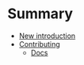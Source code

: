 # Summary

* [New introduction](/docs/Readme.md)
* [Contributing]()
    * [Docs](/docs/contributing/Docs.md)